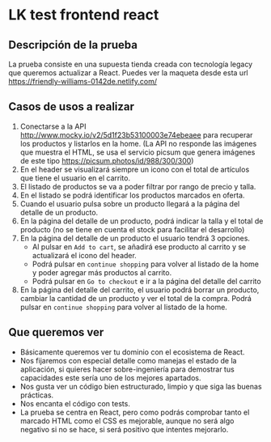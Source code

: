 # LK test frontend react

## Descripción de la prueba

La prueba consiste en una supuesta tienda creada con tecnología legacy que queremos actualizar a React. Puedes ver la maqueta desde esta url https://friendly-williams-0142de.netlify.com/

## Casos de usos a realizar

1. Conectarse a la API http://www.mocky.io/v2/5d1f23b53100003e74ebeaee para recuperar los productos y listarlos en la home. (La API no responde las imágenes que muestra el HTML, se usa el servicio picsum que genera imágenes de este tipo https://picsum.photos/id/988/300/300)
2. En el header se visualizará siempre un icono con el total de artículos que tiene el usuario en el carrito.
3. El listado de productos se va a poder filtrar por rango de precio y talla.
4. En el listado se podrá identificar los productos marcados en oferta.
5. Cuando el usuario pulsa sobre un producto llegará a la página del detalle de un producto.
6. En la página del detalle de un producto, podrá indicar la talla y el total de producto (no se tiene en cuenta el stock para facilitar el desarrollo)
7. En la página del detalle de un producto el usuario tendrá 3 opciones.
    - Al pulsar en `Add to cart`, se añadirá ese producto al carrito y se actualizará el icono del header.
    - Podrá pulsar en `continue shopping` para volver al listado de la home y poder agregar más productos al carrito.
    - Podrá pulsar en `Go to checkout` e ir a la página del detalle del carrito
8. En la página del detalle del carrito, el usuario podrá borrar un producto, cambiar la cantidad de un producto  y ver el total de la compra. Podrá pulsar en `continue shopping` para volver al listado de la home.

## Que queremos ver

- Básicamente queremos ver tu dominio con el ecosistema de React.
- Nos fijaremos con especial detalle como manejas el estado de la aplicación, si quieres hacer sobre-ingeniería para demostrar tus capacidades este sería uno de los mejores apartados.
- Nos gusta ver un código bien estructurado, limpio y que siga las buenas prácticas.
- Nos encanta el código con tests.
- La prueba se centra en React, pero como podrás comprobar tanto el marcado HTML como el CSS es mejorable, aunque no será algo negativo si no se hace, si será positivo que intentes mejorarlo.
